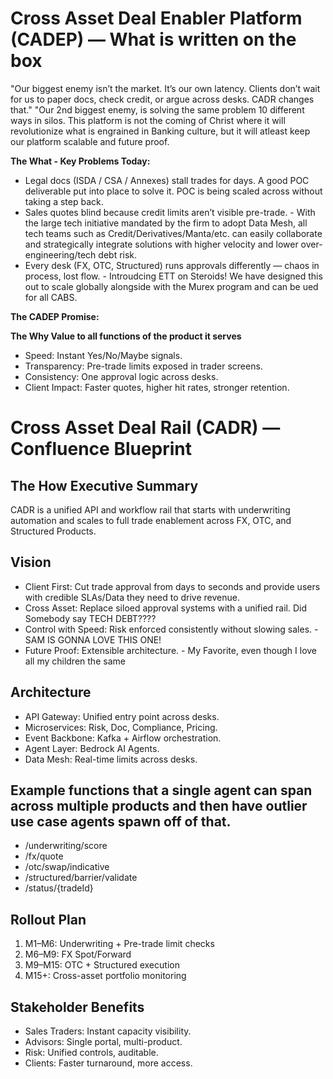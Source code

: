 # Cross Asset Deal Enabler Platform (CADEP) — What is written on the box
"Our biggest enemy isn’t the market. It’s our own latency. Clients don’t wait for us to paper docs, check credit, or argue across desks. CADR changes that."
"Our 2nd biggest enemy, is solving the same problem 10 different ways in silos. This platform is not the coming of Christ where it will revolutionize what is engrained in Banking culture, but it will atleast keep our platform scalable and future proof.

**The What - Key Problems Today:**  
- Legal docs (ISDA / CSA / Annexes) stall trades for days. A good POC deliverable put into place to solve it. POC is being scaled across without taking a step back.  
- Sales quotes blind because credit limits aren’t visible pre-trade.  - With the large tech initiative mandated by the firm to adopt Data Mesh, all tech teams such as Credit/Derivatives/Manta/etc. can easily collaborate and strategically integrate solutions with higher velocity and lower over-engineering/tech debt risk.
- Every desk (FX, OTC, Structured) runs approvals differently — chaos in process, lost flow. - Introudcing ETT on Steroids! We have designed this out to scale globally alongside with the Murex program and can be ued for all CABS.

**The CADEP Promise:**  


**The Why Value to all functions of the product it serves**  
- Speed: Instant Yes/No/Maybe signals.  
- Transparency: Pre-trade limits exposed in trader screens.  
- Consistency: One approval logic across desks.  
- Client Impact: Faster quotes, higher hit rates, stronger retention.

# Cross Asset Deal Rail (CADR) — Confluence Blueprint

## The How Executive Summary
CADR is a unified API and workflow rail that starts with underwriting automation and scales to full trade enablement across FX, OTC, and Structured Products.

## Vision
- Client First: Cut trade approval from days to seconds and provide users with credible SLAs/Data they need to drive revenue.  
- Cross Asset: Replace siloed approval systems with a unified rail. Did Somebody say TECH DEBT???? 
- Control with Speed: Risk enforced consistently without slowing sales. - SAM IS GONNA LOVE THIS ONE!  
- Future Proof: Extensible architecture. - My Favorite, even though I love all my children the same

## Architecture
- API Gateway: Unified entry point across desks.  
- Microservices: Risk, Doc, Compliance, Pricing.  
- Event Backbone: Kafka + Airflow orchestration.  
- Agent Layer: Bedrock AI Agents.  
- Data Mesh: Real-time limits across desks.

## Example functions that a single agent can span across multiple products and then have outlier use case agents spawn off of that.
- /underwriting/score  
- /fx/quote  
- /otc/swap/indicative  
- /structured/barrier/validate  
- /status/{tradeId}

## Rollout Plan
1. M1–M6: Underwriting + Pre-trade limit checks  
2. M6–M9: FX Spot/Forward  
3. M9–M15: OTC + Structured execution  
4. M15+: Cross-asset portfolio monitoring

## Stakeholder Benefits
- Sales Traders: Instant capacity visibility.  
- Advisors: Single portal, multi-product.  
- Risk: Unified controls, auditable.  
- Clients: Faster turnaround, more access.

